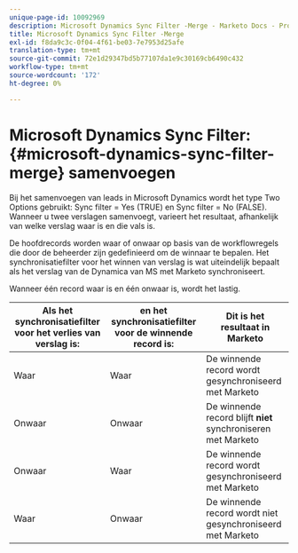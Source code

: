 ```yaml
---
unique-page-id: 10092969
description: Microsoft Dynamics Sync Filter -Merge - Marketo Docs - Productdocumentatie
title: Microsoft Dynamics Sync Filter -Merge
exl-id: f8da9c3c-0f04-4f61-be03-7e7953d25afe
translation-type: tm+mt
source-git-commit: 72e1d29347bd5b77107da1e9c30169cb6490c432
workflow-type: tm+mt
source-wordcount: '172'
ht-degree: 0%

---
```


# Microsoft Dynamics Sync Filter: {#microsoft-dynamics-sync-filter-merge} samenvoegen

Bij het samenvoegen van leads in Microsoft Dynamics wordt het type Two Options gebruikt: Sync filter = Yes (TRUE) en Sync filter = No (FALSE). Wanneer u twee verslagen samenvoegt, varieert het resultaat, afhankelijk van welke verslag waar is en die vals is.

De hoofdrecords worden waar of onwaar op basis van de workflowregels die door de beheerder zijn gedefinieerd om de winnaar te bepalen. Het synchronisatiefilter voor het winnen van verslag is wat uiteindelijk bepaalt als het verslag van de Dynamica van MS met Marketo synchroniseert.

Wanneer één record waar is en één onwaar is, wordt het lastig.

| Als het synchronisatiefilter voor het verlies van verslag is: | en het synchronisatiefilter voor de winnende record is: | Dit is het resultaat in Marketo |
|---|---|---|
| Waar | Waar | De winnende record wordt gesynchroniseerd met Marketo |
| Onwaar | Onwaar | De winnende record blijft **niet** synchroniseren met Marketo |
| Onwaar | Waar | De winnende record wordt gesynchroniseerd met Marketo |
| Waar | Onwaar | De winnende record wordt niet gesynchroniseerd met Marketo |
